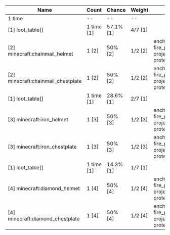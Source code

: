 | Name                               | Count      | Chance    | Weight  | Comment                                                          |
| ---------------------------------- | ---------- | --------- | ------- | ---------------------------------------------------------------- |
| 1 time                             |         -- |        -- |      -- |                                                                  |
| [1] loot_table[]                   | 1 time [1] | 57.1% [1] | 4/7 [1] |                                                                  |
| [2] minecraft:chainmail_helmet     |      1 [2] |   50% [2] | 1/2 [2] | enchantments: fire_protection, projectile_protection, protection |
| [2] minecraft:chainmail_chestplate |      1 [2] |   50% [2] | 1/2 [2] | enchantments: fire_protection, projectile_protection, protection |
| [1] loot_table[]                   | 1 time [1] | 28.6% [1] | 2/7 [1] |                                                                  |
| [3] minecraft:iron_helmet          |      1 [3] |   50% [3] | 1/2 [3] | enchantments: fire_protection, projectile_protection, protection |
| [3] minecraft:iron_chestplate      |      1 [3] |   50% [3] | 1/2 [3] | enchantments: fire_protection, projectile_protection, protection |
| [1] loot_table[]                   | 1 time [1] | 14.3% [1] | 1/7 [1] |                                                                  |
| [4] minecraft:diamond_helmet       |      1 [4] |   50% [4] | 1/2 [4] | enchantments: fire_protection, projectile_protection, protection |
| [4] minecraft:diamond_chestplate   |      1 [4] |   50% [4] | 1/2 [4] | enchantments: fire_protection, projectile_protection, protection |